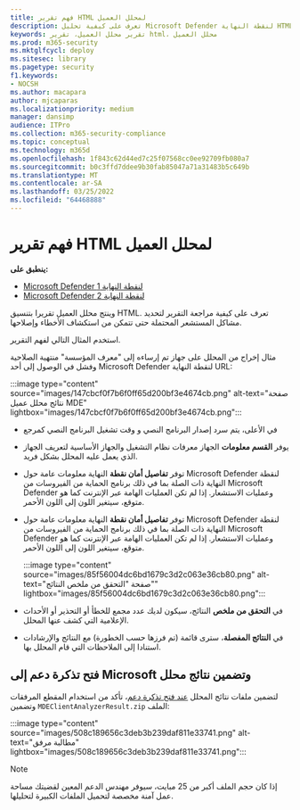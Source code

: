 ```yaml
---
title: فهم تقرير HTML لمحلل العميل
description: تعرف على كيفية تحليل Microsoft Defender لنقطة النهاية HTML الخاص ب "محلل العملاء"
keywords: تقرير محلل العميل، تقرير html، محلل العميل
ms.prod: m365-security
ms.mktglfcycl: deploy
ms.sitesec: library
ms.pagetype: security
f1.keywords:
- NOCSH
ms.author: macapara
author: mjcaparas
ms.localizationpriority: medium
manager: dansimp
audience: ITPro
ms.collection: m365-security-compliance
ms.topic: conceptual
ms.technology: m365d
ms.openlocfilehash: 1f843c62d44ed7c25f07568cc0ee92709fb080a7
ms.sourcegitcommit: b0c3ffd7ddee9b30fab85047a71a31483b5c649b
ms.translationtype: MT
ms.contentlocale: ar-SA
ms.lasthandoff: 03/25/2022
ms.locfileid: "64468888"
---
```

# <a name="understand-the-client-analyzer-html-report"></a>فهم تقرير HTML لمحلل العميل

**ينطبق على:**
- [Microsoft Defender لنقطة النهاية 1](https://go.microsoft.com/fwlink/?linkid=2154037)
- [Microsoft Defender لنقطة النهاية 2](https://go.microsoft.com/fwlink/?linkid=2154037)

وينتج محلل العميل تقريرا بتنسيق HTML. تعرف على كيفية مراجعة التقرير لتحديد مشاكل المستشعر المحتملة حتى تتمكن من استكشاف الأخطاء وإصلاحها.

استخدم المثال التالي لفهم التقرير.

 مثال إخراج من المحلل على جهاز تم إرساءه إلى "معرف المؤسسة" منتهية الصلاحية وفشل في الوصول إلى أحد Microsoft Defender لنقطة النهاية URL:

:::image type="content" source="images/147cbcf0f7b6f0ff65d200bf3e4674cb.png" alt-text="صفحة نتائج محلل عميل MDE" lightbox="images/147cbcf0f7b6f0ff65d200bf3e4674cb.png":::

- في الأعلى، يتم سرد إصدار البرنامج النصي و وقت تشغيل البرنامج النصي كمرجع
- يوفر **القسم معلومات** الجهاز معرفات نظام التشغيل والجهاز الأساسية لتعريف الجهاز الذي يعمل عليه المحلل بشكل فريد.
- توفر **تفاصيل أمان نقطة** النهاية معلومات عامة حول Microsoft Defender لنقطة النهاية ذات الصلة بما في ذلك برنامج الحماية من الفيروسات من Microsoft Defender وعمليات الاستشعار. إذا لم تكن العمليات الهامة عبر الإنترنت كما هو متوقع، سيتغير اللون إلى اللون الأحمر.
  
-   توفر **تفاصيل أمان نقطة** النهاية معلومات عامة حول Microsoft Defender لنقطة النهاية ذات الصلة بما في ذلك برنامج الحماية من الفيروسات من Microsoft Defender وعمليات الاستشعار. إذا لم تكن العمليات الهامة عبر الإنترنت كما هو متوقع، سيتغير اللون إلى اللون الأحمر.

    :::image type="content" source="images/85f56004dc6bd1679c3d2c063e36cb80.png" alt-text="صفحة &quot;التحقق من ملخص النتائج&quot;" lightbox="images/85f56004dc6bd1679c3d2c063e36cb80.png":::

-   في **التحقق من ملخص** النتائج، سيكون لديك عدد مجمع للخطأ أو التحذير أو الأحداث الإعلامية التي كشف عنها المحلل.

-   في **النتائج المفصلة**، سترى قائمة (تم فرزها حسب الخطورة) مع النتائج والإرشادات استنادا إلى الملاحظات التي قام المحلل بها.

## <a name="open-a-support-ticket-to-microsoft-and-include-the-analyzer-results"></a>فتح تذكرة دعم إلى Microsoft وتضمين نتائج محلل

لتضمين ملفات نتائج المحلل [عند فتح تذكرة دعم](contact-support.md#open-a-service-request)، تأكد من استخدام المقطع المرفقات  وتضمين `MDEClientAnalyzerResult.zip` الملف:

:::image type="content" source="images/508c189656c3deb3b239daf811e33741.png" alt-text="مطالبة مرفق" lightbox="images/508c189656c3deb3b239daf811e33741.png":::

> [!NOTE]
> إذا كان حجم الملف أكبر من 25 مبايت، سيوفر مهندس الدعم المعين لقضيتك مساحة عمل آمنة مخصصة لتحميل الملفات الكبيرة لتحليلها.
